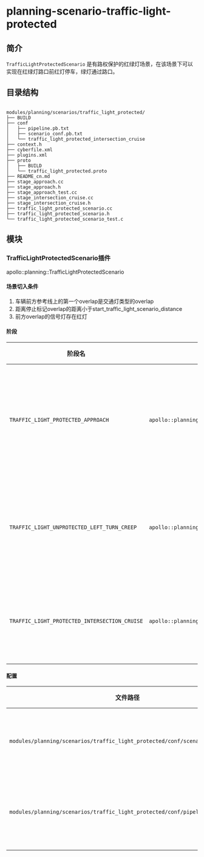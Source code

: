 planning-scenario-traffic-light-protected
============

## 简介

`TrafficLightProtectedScenario` 是有路权保护的红绿灯场景，在该场景下可以实现在红绿灯路口前红灯停车，绿灯通过路口。

## 目录结构

```shell

modules/planning/scenarios/traffic_light_protected/
├── BUILD
├── conf
│   ├── pipeline.pb.txt
│   ├── scenario_conf.pb.txt
│   └── traffic_light_protected_intersection_cruise
├── context.h
├── cyberfile.xml
├── plugins.xml
├── proto
│   ├── BUILD
│   └── traffic_light_protected.proto
├── README_cn.md
├── stage_approach.cc
├── stage_approach.h
├── stage_approach_test.cc
├── stage_intersection_cruise.cc
├── stage_intersection_cruise.h
├── traffic_light_protected_scenario.cc
├── traffic_light_protected_scenario.h
└── traffic_light_protected_scenario_test.c

```

## 模块

### TrafficLightProtectedScenario插件

apollo::planning::TrafficLightProtectedScenario

#### 场景切入条件
  1. 车辆前方参考线上的第一个overlap是交通灯类型的overlap
  2. 距离停止标记overlap的距离小于start_traffic_light_scenario_distance
  3. 前方overlap的信号灯存在红灯
  
#### 阶段

| 阶段名                                        | 类型                                                             | 描述                     |
| --------------------------------------------- | ---------------------------------------------------------------- | ------------------------ |
| `TRAFFIC_LIGHT_PROTECTED_APPROACH`            | `apollo::planning::TrafficLightProtectedStageApproach`           | 在红绿灯停止线前停车阶段 |
| `TRAFFIC_LIGHT_UNPROTECTED_LEFT_TURN_CREEP`   | `apollo::planning::TrafficLightUnprotectedLeftTurnStageCreep`    | 绿灯后跛行观察路口来车   |
| `TRAFFIC_LIGHT_PROTECTED_INTERSECTION_CRUISE` | `apollo::planning::TrafficLightProtectedStageIntersectionCruise` | 通过红绿灯路口阶段       |


#### 配置

| 文件路径                                                                       | 说明             |
| ------------------------------------------------------------------------------ | ---------------- |
| `modules/planning/scenarios/traffic_light_protected/conf/scenario_conf.pb.txt` | 场景的配置文件   |
| `modules/planning/scenarios/traffic_light_protected/conf/pipeline.pb.txt`      | 场景的流水线文件 |

